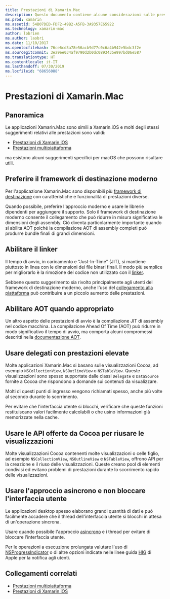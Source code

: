 ```yaml
---
title: Prestazioni di Xamarin.Mac
description: Questo documento contiene alcune considerazioni sulle prestazioni per le app Xamarin.Mac. Vengono illustrati il moderno framework di destinazione, il linker, AOT, i delegati, le API Cocoa per il riutilizzo delle visualizzazioni e il codice asincrono.
ms.prod: xamarin
ms.assetid: 54B07DED-FDF2-49B2-A5FB-3A9357E65922
ms.technology: xamarin-mac
author: lobrien
ms.author: laobri
ms.date: 11/10/2017
ms.openlocfilehash: 76ce6cd3a78e56acb9d77c0c6a4b942e5bdc3f2e
ms.sourcegitcommit: 3ea9ee034af9790d2b0dc0893435e997bd06e587
ms.translationtype: HT
ms.contentlocale: it-IT
ms.lasthandoff: 07/30/2019
ms.locfileid: "68656088"
---
```

# <a name="xamarinmac-performance"></a>Prestazioni di Xamarin.Mac

## <a name="overview"></a>Panoramica

Le applicazioni Xamarin.Mac sono simili a Xamarin.iOS e molti degli stessi suggerimenti relativi alle prestazioni sono validi:

- [Prestazioni di Xamarin.iOS](~/ios/deploy-test/performance.md)
- [Prestazioni multipiattaforma](~/cross-platform/deploy-test/memory-perf-best-practices.md)

ma esistono alcuni suggerimenti specifici per macOS che possono risultare utili.

## <a name="prefer-modern-target-framework"></a>Preferire il framework di destinazione moderno

Per l'applicazione Xamarin.Mac sono disponibili più [framework di destinazione](~/mac/platform/target-framework.md) con caratteristiche e funzionalità di prestazioni diverse.

Quando possibile, preferire l'approccio moderno e usare le librerie dipendenti per aggiungere il supporto. Solo il framework di destinazione moderno consente il collegamento che può ridurre in misura significativa le dimensioni degli assembly. Ciò diventa particolarmente importante quando si abilita AOT poiché la compilazione AOT di assembly completi può produrre bundle finali di grandi dimensioni.

## <a name="enable-the-linker"></a>Abilitare il linker

Il tempo di avvio, in caricamento e "Just-In-Time" (JIT), si mantiene piuttosto in linea con le dimensioni dei file binari finali. Il modo più semplice per migliorarlo è la rimozione del codice non utilizzato con il [linker](~/mac/deploy-test/linker.md).

Sebbene questo suggerimento sia rivolto principalmente agli utenti del framework di destinazione moderno, anche l'uso del [collegamento alla piattaforma](~/mac/deploy-test/linker.md) può contribuire a un piccolo aumento delle prestazioni.

## <a name="enable-aot-when-appropriate"></a>Abilitare AOT quando appropriato

Un altro aspetto delle prestazioni di avvio è la compilazione JIT di assembly nel codice macchina. La compilazione Ahead Of Time (AOT) può ridurre in modo significativo il tempo di avvio, ma comporta alcuni compromessi descritti nella [documentazione AOT](~/mac/internals/aot.md).

## <a name="ensure-performant-delegates"></a>Usare delegati con prestazioni elevate

Molte applicazioni Xamarin.Mac si basano sulle visualizzazioni Cocoa, ad esempio `NSCollectionView`, `NSOutlineView` o `NSTableView`. Queste visualizzazioni sono spesso supportate dalle classi `Delegate` e `DataSource` fornite a Cocoa che rispondono a domande sui contenuti da visualizzare.

Molti di questi punti di ingresso vengono richiamati spesso, anche più volte al secondo durante lo scorrimento.

Per evitare che l'interfaccia utente si blocchi, verificare che queste funzioni restituiscano valori facilmente calcolabili o che usino informazioni già memorizzate nella cache.

## <a name="use-cocoa-provided-apis-for-reusing-views"></a>Usare le API offerte da Cocoa per riusare le visualizzazioni

Molte visualizzazioni Cocoa contenenti molte visualizzazioni o celle figlio, ad esempio `NSCollectionView`, `NSOutlineView` e `NSTableView`, offrono API per la creazione e il riuso delle visualizzazioni. Queste creano pool di elementi condivisi ed evitano problemi di prestazioni durante lo scorrimento rapido delle visualizzazioni.

## <a name="use-async-and-do-not-block-the-ui"></a>Usare l'approccio asincrono e non bloccare l'interfaccia utente

Le applicazioni desktop spesso elaborano grandi quantità di dati e può facilmente accadere che il thread dell'interfaccia utente si blocchi in attesa di un'operazione sincrona.

Usare quando possibile l'approccio [asincrono](~/cross-platform/platform/async.md) e i thread per evitare di bloccare l'interfaccia utente.

Per le operazioni a esecuzione prolungata valutare l'uso di [NSProgressIndicator](https://docs.microsoft.com/samples/xamarin/mac-samples/progressbarexample) o di altre opzioni indicate nelle linee guida [HIG](https://developer.apple.com/macos/human-interface-guidelines/indicators/progress-indicators/) di Apple per la notifica agli utenti.


## <a name="related-links"></a>Collegamenti correlati

- [Prestazioni multipiattaforma](~/cross-platform/deploy-test/memory-perf-best-practices.md)
- [Prestazioni di Xamarin.iOS](~/ios/deploy-test/performance.md)

